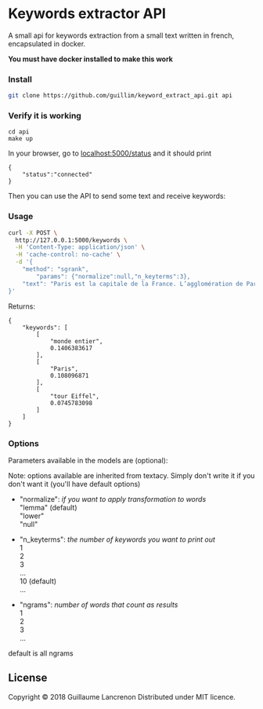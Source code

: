 # Keywords extractor API

A small api for keywords extraction from a small text written in french, encapsulated in docker.

**You must have docker installed to make this work**

### Install

```sh
git clone https://github.com/guillim/keyword_extract_api.git api
```


### Verify it is working

```
cd api
make up
```

In your browser, go to [localhost:5000/status](http://localhost:5000/status) and it should print

```
{
    "status":"connected"
}
```

Then you can use the API to send some text and receive keywords:


### Usage

```bash
curl -X POST \
  http://127.0.0.1:5000/keywords \
  -H 'Content-Type: application/json' \
  -H 'cache-control: no-cache' \
  -d '{
	"method": "sgrank",
        "params": {"normalize":null,"n_keyterms":3},
	"text": "Paris est la capitale de la France. L’agglomération de Paris compte plus de 10 millions d’habitants. Un fleuve traverse la capitale française, c’est la Seine. Dans Paris, il y a deux îles :  l’île de la Cité et l’île Saint-Louis.Paris compte vingt arrondissements. Le 16e, le 7e et le 8e arrondissements de Paris sont les quartiers les plus riches. Ils sont situés dans l’ouest de la capitale. Les quartiers populaires comme le 19e et le 20e sont au nord-est de la ville. Les monuments célèbres, les ministères, le palais de l’Élysée sont situés dans le centre de Paris.Paris est la capitale économique, la capitale politique et la capitale culturelle de la France. La ville compte beaucoup de lieux célèbres dans le monde entier comme « la tour Eiffel » , « l’Arc de Triomphe » et « Notre-Dame de Paris ». Les musées parisiens aussi sont très connus. Il y a, par exemple, le musée du Louvre. C’est le plus grand musée de France. On peut voir dans le musée du Louvre des tableaux magnifiques. Le plus célèbre est certainement « La Joconde » de Léonard de Vinci.Paris est une ville très touristique. Chaque année, des millions de touristes du monde entier marchent sur les amps-Élysées. Ils séjournent à l’hôtel, louent des chambres d’hôtes ou des appartements pour une semaine."
}'
 ```


Returns:


```
{
    "keywords": [
        [
            "monde entier",
            0.1406383617
        ],
        [
            "Paris",
            0.108096871
        ],
        [
            "tour Eiffel",
            0.0745783098
        ]
    ]
}
```

### Options

Parameters available in the models are (optional):  

Note: options available are inherited from textacy. Simply don't write it if you don't want it (you'll have default options)


* "normalize":  _if you want to apply transformation to words_  
"lemma" (default)  
"lower"  
"null"  

* "n_keyterms": _the number of keywords you want to print out_  
1  
2  
3  
...  
10  (default)  
...  


* "ngrams":  _number of words that count as results_  
1  
2  
3  
...  

default is all ngrams  

## License

Copyright © 2018 Guillaume Lancrenon
Distributed under MIT licence.
